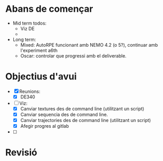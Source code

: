 
# Abans de començar
- Mid term todos:
	- Viz DE
	- 
- Long term:
	- Mixed: AutoRPE funcionant amb NEMO 4.2 (o 5?), continuar amb l'experiment a6th
	- Oscar: controlar que progressi amb el deliverable.
# Objectius d'avui
- [x] Reunions:
	- [x] DE340
- [ ] Viz:
	- [x] Canviar textures des de command line (utilitzant un script)
	- [x] Canviar sequencia des de command line.
	- [x] Canviar trajectories des de command line (utilitzant un script)
	- [x] Afegir progres al gitlab
- [ ] 
# Revisió

